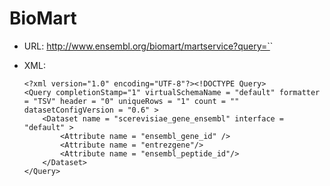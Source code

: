 BioMart
=======

* URL: http://www.ensembl.org/biomart/martservice?query=`<XML>`

* XML: 
    ```
    <?xml version="1.0" encoding="UTF-8"?><!DOCTYPE Query>
    <Query completionStamp="1" virtualSchemaName = "default" formatter = "TSV" header = "0" uniqueRows = "1" count = "" datasetConfigVersion = "0.6" >
        <Dataset name = "scerevisiae_gene_ensembl" interface = "default" > 
            <Attribute name = "ensembl_gene_id" />
            <Attribute name = "entrezgene"/> 
            <Attribute name = "ensembl_peptide_id"/> 
        </Dataset> 
    </Query>
    ```
